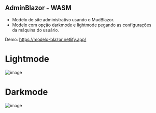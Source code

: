 ## AdminBlazor - WASM

- Modelo de site administrativo usando o MudBlazor.
- Modelo com opção darkmode e lightmode pegando as configurações da máquina do usuário.

Demo: https://modelo-blazor.netlify.app/

# Lightmode

![image](https://github.com/rvgsibs/AdminBlazor/assets/43799288/61afd799-f6cc-47e2-89a5-0cc30c42773e)

# Darkmode

![image](https://github.com/rvgsibs/AdminBlazor/assets/43799288/2a6f1a48-c045-462d-9cf3-c4797ddd04d6)
